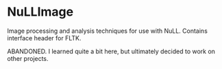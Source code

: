 NuLLImage
=========

Image processing and analysis techniques for use with NuLL.
Contains interface header for FLTK.


ABANDONED.
I learned quite a bit here, but ultimately decided to work on other projects.
